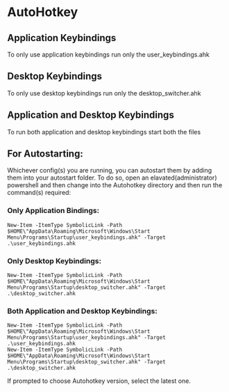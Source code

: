 # AutoHotkey

## Application Keybindings
To only use application keybindings run only the user_keybindings.ahk

## Desktop Keybindings
To only use desktop keybindings run only the desktop_switcher.ahk

## Application and Desktop Keybindings
To run both application and desktop keybindings start both the files

## For Autostarting: 
Whichever config(s) you are running, you can autostart them by adding them into your autostart folder.
To do so, open an elavated(administrator) powershell and then change into the Autohotkey directory and then run the command(s) required: 

### Only Application Bindings:
```
New-Item -ItemType SymbolicLink -Path $HOME\"AppData\Roaming\Microsoft\Windows\Start Menu\Programs\Startup\user_keybindings.ahk" -Target .\user_keybindings.ahk
```
### Only Desktop Keybindings: 
```
New-Item -ItemType SymbolicLink -Path $HOME\"AppData\Roaming\Microsoft\Windows\Start Menu\Programs\Startup\desktop_switcher.ahk" -Target .\desktop_switcher.ahk
```
### Both Application and Desktop Keybindings:

```
New-Item -ItemType SymbolicLink -Path $HOME\"AppData\Roaming\Microsoft\Windows\Start Menu\Programs\Startup\user_keybindings.ahk" -Target .\user_keybindings.ahk
New-Item -ItemType SymbolicLink -Path $HOME\"AppData\Roaming\Microsoft\Windows\Start Menu\Programs\Startup\desktop_switcher.ahk" -Target .\desktop_switcher.ahk
```

If prompted to choose Autohotkey version, select the latest one.
